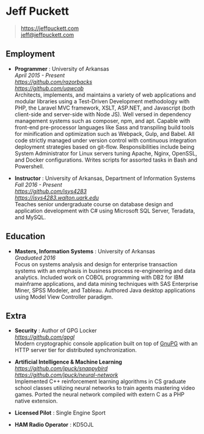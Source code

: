# Jeff Puckett

> https://jeffpuckett.com  
> jeff@jeffpuckett.com  

## Employment

* **Programmer** : University of Arkansas  
    *April 2015 - Present*  
    *https://github.com/razorbacks*  
    *https://github.com/uawcob*  
    Architects, implements, and maintains a variety of web applications and
    modular libraries using a Test-Driven Development methodology with PHP,
    the Laravel MVC framework, XSLT, ASP.NET, and Javascript (both client-side
    and server-side with Node JS).
    Well versed in dependency management systems such as composer, npm, and apt.
    Capable with front-end pre-processor languages like Sass and transpiling
    build tools for minification and optimization such as Webpack, Gulp, and Babel.
    All code strictly managed under version control with continuous integration
    deployment strategies based on git-flow.
    Responsibilities include being System Administrator for Linux servers
    tuning Apache, Nginx, OpenSSL, and Docker configurations.
    Writes scripts for assorted tasks in Bash and Powershell.

* **Instructor** : University of Arkansas, Department of Information Systems  
    *Fall 2016 - Present*  
    *https://github.com/isys4283*  
    *https://isys4283.walton.uark.edu*  
    Teaches senior undergraduate course on database design and application
    development with C# using Microsoft SQL Server, Teradata, and MySQL.

## Education

* **Masters, Information Systems** : University of Arkansas  
    *Graduated 2016*  
    Focus on systems analysis and design for enterprise transaction systems with
    an emphasis in business process re-engineering and data analytics.
    Included work on COBOL programming with DB2 for IBM mainframe applications,
    and data mining techniques with SAS Enterprise Miner, SPSS Modeler, and Tableau.
    Authored Java desktop applications using Model View Controller paradigm.

## Extra

* **Security** : Author of GPG Locker  
    *https://github.com/gpgl*  
    Modern cryptographic console application built on top of [GnuPG][1]
    with an HTTP server tier for distributed synchronization.

* **Artificial Intelligence & Machine Learning**  
    *https://github.com/jpuck/snappybird*  
    *https://github.com/jpuck/neural-network*  
    Implemented C++ reinforcement learning algorithms in CS graduate school classes
    utilizing neural networks to train agents mastering video games.
    Ported the neural network compiled with extern C as a PHP native extension.

* **Licensed Pilot** : Single Engine Sport

* **HAM Radio Operator** : KD5OJL

[1]:https://www.gnupg.org/
